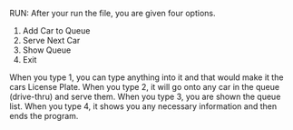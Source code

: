 RUN:
  After your run the file, you are given four options.
1. Add Car to Queue
2. Serve Next Car
3. Show Queue
4. Exit

When you type 1, you can type anything into it and that would make it the cars License Plate.
When you type 2, it will go onto any car in the queue (drive-thru) and serve them.
When you type 3, you are shown the queue list.
When you type 4, it shows you any necessary information and then ends the program.

